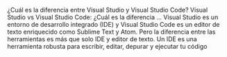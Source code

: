 ¿Cuál es la diferencia entre Visual Studio y Visual Studio Code?
Visual Studio vs Visual Studio Code: ¿Cuál es la diferencia ...
Visual Studio es un entorno de desarrollo integrado (IDE) y Visual Studio Code es un editor de texto enriquecido como Sublime Text y Atom. Pero la diferencia entre las herramientas es más que solo IDE y editor de texto. Un IDE es una herramienta robusta para escribir, editar, depurar y ejecutar tu código